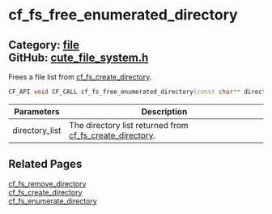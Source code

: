 [](../header.md ':include')

# cf_fs_free_enumerated_directory

Category: [file](/api_reference?id=file)  
GitHub: [cute_file_system.h](https://github.com/RandyGaul/cute_framework/blob/master/include/cute_file_system.h)  
---

Frees a file list from [cf_fs_create_directory](/file/cf_fs_create_directory.md).

```cpp
CF_API void CF_CALL cf_fs_free_enumerated_directory(const char** directory_list);
```

Parameters | Description
--- | ---
directory_list | The directory list returned from [cf_fs_create_directory](/file/cf_fs_create_directory.md).

## Related Pages

[cf_fs_remove_directory](/file/cf_fs_remove_directory.md)  
[cf_fs_create_directory](/file/cf_fs_create_directory.md)  
[cf_fs_enumerate_directory](/file/cf_fs_enumerate_directory.md)  

